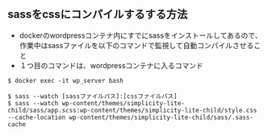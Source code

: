 ## sassをcssにコンパイルするする方法
- dockerのwordpressコンテナ内にすでにsassをインストールしてあるので、作業中はsassファイルを以下のコマンドで監視して自動コンパイルさせること
- １つ目のコマンドは、wordpressコンテナに入るコマンド
```
$ docker exec -it wp_server bash

$ sass --watch [sassファイルパス]:[cssファイルパス]
$ sass --watch wp-content/themes/simplicity-lite-child/sass/app.scss:wp-content/themes/simplicity-lite-child/style.css --cache-location wp-content/themes/simplicity-lite-child/sass/.sass-cache
```
